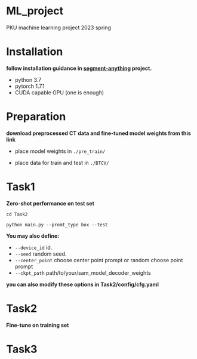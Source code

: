 # ML_project
PKU machine learning project 2023 spring

# Installation
**follow installation guidance in [segment-anything](https://github.com/facebookresearch/segment-anything) project.**
* python 3.7
* pytorch 1.7.1
* CUDA capable GPU (one is enough)

# Preparation
**download preprocessed CT data and fine-tuned model weights from this link**

* place model weights in `./pre_train/`

* place data for train and test in `./BTCV/`

# Task1
**Zero-shot performance on test set**

`cd Task2`

`python main.py --promt_type box --test`

**You may also define:**
* `--device_id` id.
* `--seed` random seed.
* `--center_point` choose center point prompt or random choose point prompt
* `--ckpt_path` path/to/your/sam_model_decoder_weights

**you can also modify these options in Task2/config/cfg.yaml**

# Task2
**Fine-tune on training set**


# Task3

